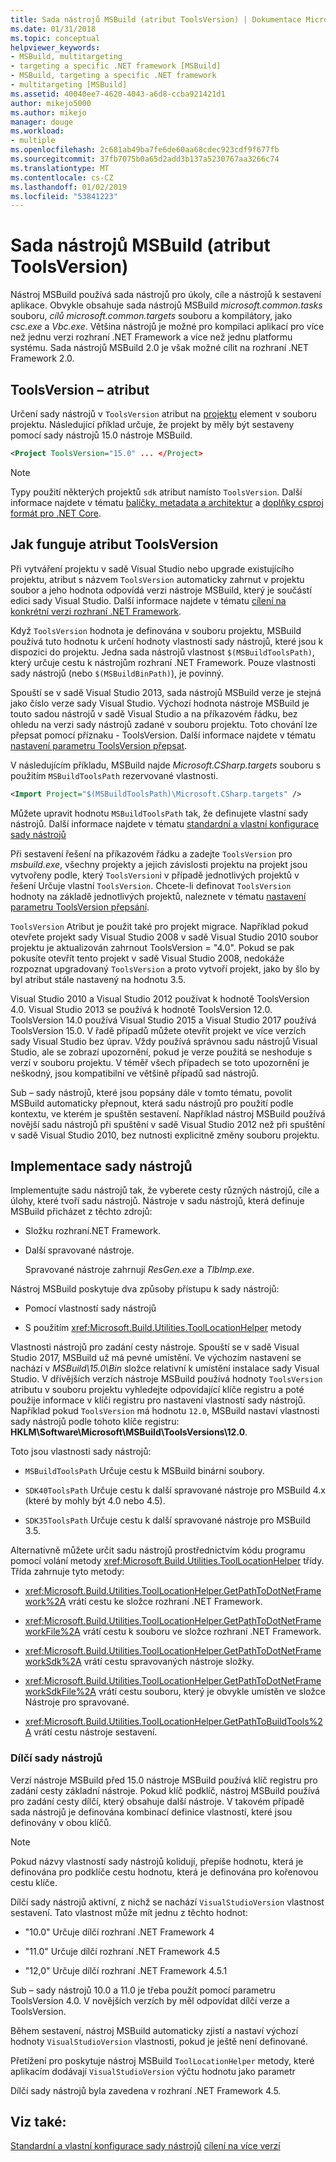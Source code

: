 ```yaml
---
title: Sada nástrojů MSBuild (atribut ToolsVersion) | Dokumentace Microsoftu
ms.date: 01/31/2018
ms.topic: conceptual
helpviewer_keywords:
- MSBuild, multitargeting
- targeting a specific .NET framework [MSBuild]
- MSBuild, targeting a specific .NET framework
- multitargeting [MSBuild]
ms.assetid: 40040ee7-4620-4043-a6d8-ccba921421d1
author: mikejo5000
ms.author: mikejo
manager: douge
ms.workload:
- multiple
ms.openlocfilehash: 2c681ab49ba7fe6de60aa68cdec923cdf9f677fb
ms.sourcegitcommit: 37fb7075b0a65d2add3b137a5230767aa3266c74
ms.translationtype: MT
ms.contentlocale: cs-CZ
ms.lasthandoff: 01/02/2019
ms.locfileid: "53841223"
---
```

# <a name="msbuild-toolset-toolsversion"></a>Sada nástrojů MSBuild (atribut ToolsVersion)
Nástroj MSBuild používá sada nástrojů pro úkoly, cíle a nástrojů k sestavení aplikace. Obvykle obsahuje sada nástrojů MSBuild *microsoft.common.tasks* souboru, *cílů microsoft.common.targets* souboru a kompilátory, jako *csc.exe* a  *Vbc.exe*. Většina nástrojů je možné pro kompilaci aplikací pro více než jednu verzi rozhraní .NET Framework a více než jednu platformu systému. Sada nástrojů MSBuild 2.0 je však možné cílit na rozhraní .NET Framework 2.0.

## <a name="toolsversion-attribute"></a>ToolsVersion – atribut
 Určení sady nástrojů v `ToolsVersion` atribut na [projektu](../msbuild/project-element-msbuild.md) element v souboru projektu. Následující příklad určuje, že projekt by měly být sestaveny pomocí sady nástrojů 15.0 nástroje MSBuild.

```xml
<Project ToolsVersion="15.0" ... </Project>
```

> [!NOTE]
> Typy použití některých projektů `sdk` atribut namísto `ToolsVersion`. Další informace najdete v tématu [balíčky, metadata a architektur](/dotnet/core/packages) a [doplňky csproj formát pro .NET Core](/dotnet/core/tools/csproj).

## <a name="how-the-toolsversion-attribute-works"></a>Jak funguje atribut ToolsVersion
 Při vytváření projektu v sadě Visual Studio nebo upgrade existujícího projektu, atribut s názvem `ToolsVersion` automaticky zahrnut v projektu soubor a jeho hodnota odpovídá verzi nástroje MSBuild, který je součástí edici sady Visual Studio. Další informace najdete v tématu [cílení na konkrétní verzi rozhraní .NET Framework](../ide/visual-studio-multi-targeting-overview.md).

 Když `ToolsVersion` hodnota je definována v souboru projektu, MSBuild používá tuto hodnotu k určení hodnoty vlastnosti sady nástrojů, které jsou k dispozici do projektu. Jedna sada nástrojů vlastnost `$(MSBuildToolsPath)`, který určuje cestu k nástrojům rozhraní .NET Framework. Pouze vlastnosti sady nástrojů (nebo `$(MSBuildBinPath)`), je povinný.

 Spouští se v sadě Visual Studio 2013, sada nástrojů MSBuild verze je stejná jako číslo verze sady Visual Studio. Výchozí hodnota nástroje MSBuild je touto sadou nástrojů v sadě Visual Studio a na příkazovém řádku, bez ohledu na verzi sady nástrojů zadané v souboru projektu.  Toto chování lze přepsat pomocí příznaku - ToolsVersion. Další informace najdete v tématu [nastavení parametru ToolsVersion přepsat](../msbuild/overriding-toolsversion-settings.md).

 V následujícím příkladu, MSBuild najde *Microsoft.CSharp.targets* souboru s použitím `MSBuildToolsPath` rezervované vlastnosti.

```xml
<Import Project="$(MSBuildToolsPath)\Microsoft.CSharp.targets" />
```

 Můžete upravit hodnotu `MSBuildToolsPath` tak, že definujete vlastní sady nástrojů. Další informace najdete v tématu [standardní a vlastní konfigurace sady nástrojů](../msbuild/standard-and-custom-toolset-configurations.md)

 Při sestavení řešení na příkazovém řádku a zadejte `ToolsVersion` pro *msbuild.exe*, všechny projekty a jejich závislosti projektu na projekt jsou vytvořeny podle, který `ToolsVersion`i v případě jednotlivých projektů v řešení Určuje vlastní `ToolsVersion`. Chcete-li definovat `ToolsVersion` hodnoty na základě jednotlivých projektů, naleznete v tématu [nastavení parametru ToolsVersion přepsání](../msbuild/overriding-toolsversion-settings.md).

 `ToolsVersion` Atribut je použit také pro projekt migrace. Například pokud otevřete projekt sady Visual Studio 2008 v sadě Visual Studio 2010 soubor projektu je aktualizován zahrnout ToolsVersion = "4.0". Pokud se pak pokusíte otevřít tento projekt v sadě Visual Studio 2008, nedokáže rozpoznat upgradovaný `ToolsVersion` a proto vytvoří projekt, jako by šlo by byl atribut stále nastavený na hodnotu 3.5.

 Visual Studio 2010 a Visual Studio 2012 používat k hodnotě ToolsVersion 4.0. Visual Studio 2013 se používá k hodnotě ToolsVersion 12.0. ToolsVersion 14.0 používá Visual Studio 2015 a Visual Studio 2017 používá ToolsVersion 15.0. V řadě případů můžete otevřít projekt ve více verzích sady Visual Studio bez úprav. Vždy používá správnou sadu nástrojů Visual Studio, ale se zobrazí upozornění, pokud je verze použitá se neshoduje s verzí v souboru projektu. V téměř všech případech se toto upozornění je neškodný, jsou kompatibilní ve většině případů sad nástrojů.

 Sub – sady nástrojů, které jsou popsány dále v tomto tématu, povolit MSBuild automaticky přepnout, která sadu nástrojů pro použití podle kontextu, ve kterém je spuštěn sestavení. Například nástroj MSBuild používá novější sadu nástrojů při spuštění v sadě Visual Studio 2012 než při spuštění v sadě Visual Studio 2010, bez nutnosti explicitně změny souboru projektu.

## <a name="toolset-implementation"></a>Implementace sady nástrojů
 Implementujte sadu nástrojů tak, že vyberete cesty různých nástrojů, cíle a úlohy, které tvoří sadu nástrojů. Nástroje v sadu nástrojů, která definuje MSBuild přicházet z těchto zdrojů:

- Složku rozhraní.NET Framework.

- Další spravované nástroje.

  Spravované nástroje zahrnují *ResGen.exe* a *TlbImp.exe*.

Nástroj MSBuild poskytuje dva způsoby přístupu k sady nástrojů:

-   Pomocí vlastností sady nástrojů

-   S použitím <xref:Microsoft.Build.Utilities.ToolLocationHelper> metody

Vlastnosti nástrojů pro zadání cesty nástroje. Spouští se v sadě Visual Studio 2017, MSBuild už má pevné umístění. Ve výchozím nastavení se nachází v *MSBuild\15.0\Bin* složce relativní k umístění instalace sady Visual Studio. V dřívějších verzích nástroje MSBuild používá hodnoty `ToolsVersion` atributu v souboru projektu vyhledejte odpovídající klíče registru a poté použije informace v klíči registru pro nastavení vlastností sady nástrojů. Například pokud `ToolsVersion` má hodnotu `12.0`, MSBuild nastaví vlastnosti sady nástrojů podle tohoto klíče registru: **HKLM\Software\Microsoft\MSBuild\ToolsVersions\12.0**.

 Toto jsou vlastnosti sady nástrojů:

-   `MSBuildToolsPath` Určuje cestu k MSBuild binární soubory.

-   `SDK40ToolsPath` Určuje cestu k další spravované nástroje pro MSBuild 4.x (které by mohly být 4.0 nebo 4.5).

-   `SDK35ToolsPath` Určuje cestu k další spravované nástroje pro MSBuild 3.5.

Alternativně můžete určit sadu nástrojů prostřednictvím kódu programu pomocí volání metody <xref:Microsoft.Build.Utilities.ToolLocationHelper> třídy. Třída zahrnuje tyto metody:

-   <xref:Microsoft.Build.Utilities.ToolLocationHelper.GetPathToDotNetFramework%2A> vrátí cestu ke složce rozhraní .NET Framework.

-   <xref:Microsoft.Build.Utilities.ToolLocationHelper.GetPathToDotNetFrameworkFile%2A> vrátí cestu k souboru ve složce rozhraní .NET Framework.

-   <xref:Microsoft.Build.Utilities.ToolLocationHelper.GetPathToDotNetFrameworkSdk%2A> vrátí cestu spravovaných nástroje složky.

-   <xref:Microsoft.Build.Utilities.ToolLocationHelper.GetPathToDotNetFrameworkSdkFile%2A> vrátí cestu souboru, který je obvykle umístěn ve složce Nástroje pro spravované.

-   <xref:Microsoft.Build.Utilities.ToolLocationHelper.GetPathToBuildTools%2A> vrátí cestu nástroje sestavení.

### <a name="sub-toolsets"></a>Dílčí sady nástrojů
 Verzí nástroje MSBuild před 15.0 nástroje MSBuild používá klíč registru pro zadání cesty základní nástroje. Pokud klíč podklíč, nástroj MSBuild používá pro zadání cesty dílčí, který obsahuje další nástroje. V takovém případě sada nástrojů je definována kombinací definice vlastností, které jsou definovány v obou klíčů.

> [!NOTE]
>  Pokud názvy vlastností sady nástrojů kolidují, přepíše hodnotu, která je definována pro podklíče cestu hodnotu, která je definována pro kořenovou cestu klíče.

 Dílčí sady nástrojů aktivní, z nichž se nachází `VisualStudioVersion` vlastnost sestavení. Tato vlastnost může mít jednu z těchto hodnot:

-   "10.0" Určuje dílčí rozhraní .NET Framework 4

-   "11.0" Určuje dílčí rozhraní .NET Framework 4.5

-   "12,0" Určuje dílčí rozhraní .NET Framework 4.5.1

Sub – sady nástrojů 10.0 a 11.0 je třeba použít pomocí parametru ToolsVersion 4.0. V novějších verzích by měl odpovídat dílčí verze a ToolsVersion.

Během sestavení, nástroj MSBuild automaticky zjistí a nastaví výchozí hodnoty `VisualStudioVersion` vlastnosti, pokud je ještě není definované.

Přetížení pro poskytuje nástroj MSBuild `ToolLocationHelper` metody, které aplikacím dodávají `VisualStudioVersion` výčtu hodnotu jako parametr

Dílčí sady nástrojů byla zavedena v rozhraní .NET Framework 4.5.

## <a name="see-also"></a>Viz také:
 [Standardní a vlastní konfigurace sady nástrojů](../msbuild/standard-and-custom-toolset-configurations.md) [cílení na více verzí](../msbuild/msbuild-multitargeting-overview.md)
